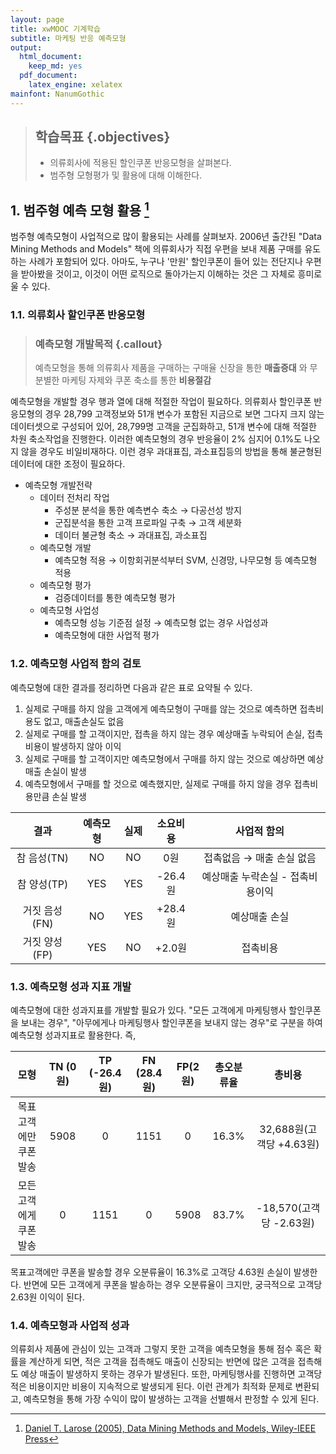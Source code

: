 ```yaml
---
layout: page
title: xwMOOC 기계학습
subtitle: 마케팅 반응 예측모형
output:
  html_document: 
    keep_md: yes
  pdf_document:
    latex_engine: xelatex
mainfont: NanumGothic
---
```

 
> ## 학습목표 {.objectives}
>
> * 의류회사에 적용된 할인쿠폰 반응모형을 살펴본다.
> * 범주형 모형평가 및 활용에 대해 이해한다.




## 1. 범주형 예측 모형 활용 [^data-mining-larose]

[^data-mining-larose]: [Daniel T. Larose (2005), Data Mining Methods and Models, Wiley-IEEE Press](http://as.wiley.com/WileyCDA/WileyTitle/productCd-0471666564.html)

범주형 예측모형이 사업적으로 많이 활용되는 사례를 살펴보자. 
2006년 출간된 "Data Mining Methods and Models" 책에 의류회사가 직접 우편을 보내 
제품 구매를 유도하는 사례가 포함되어 있다. 
아마도, 누구나 '만원' 할인쿠폰이 들어 있는 전단지나 우편을 받아봤을 것이고, 
이것이 어떤 로직으로 돌아가는지 이해하는 것은 그 자체로 흥미로울 수 있다.

### 1.1. 의류회사 할인쿠폰 반응모형

> ### 예측모형 개발목적 {.callout} 
> 
> 예측모형을 통해 의류회사 제품을 구매하는 구매율 신장을 통한 **매출증대** 와 무분별한 마케팅 자제와 쿠폰 축소를 통한 **비용절감**

예측모형을 개발할 경우 행과 열에 대해 적절한 작업이 필요하다. 
의류회사 할인쿠폰 반응모형의 경우 28,799 고객정보와 51개 변수가 포함된 지금으로 보면 그다지 크지 않는 데이터셋으로 구성되어 있어, 
28,799명 고객을 군집화하고, 51개 변수에 대해 적절한 차원 축소작업을 진행한다. 이러한 예측모형의 경우 반응율이 2% 심지어 0.1%도 나오지 않을 경우도 비일비재하다. 
이런 경우 과대표집, 과소표집등의 방법을 통해 불균형된 데이터에 대한 조정이 필요하다.

* 예측모형 개발전략 
    * 데이터 전처리 작업
        * 주성분 분석을 통한 예측변수 축소 &rarr; 다공선성 방지
        * 군집분석을 통한 고객 프로파일 구축  &rarr; 고객 세분화
        * 데이터 불균형 축소 &rarr; 과대표집, 과소표집
    * 예측모형 개발
        * 예측모형 적용 &rarr; 이항회귀분석부터 SVM, 신경망, 나무모형 등 예측모형 적용
    * 예측모형 평가        
        * 검증데이터를 통한 예측모형 평가
    * 예측모형 사업성
        * 예측모형 성능 기준점 설정 &rarr; 예측모형 없는 경우 사업성과
        * 예측모형에 대한 사업적 평가 

### 1.2. 예측모형 사업적 함의 검토 

예측모형에 대한 결과를 정리하면 다음과 같은 표로 요약될 수 있다.

1. 실제로 구매를 하지 않을 고객에게 예측모형이 구매를 않는 것으로 예측하면 접촉비용도 없고, 매출손실도 없음
1. 실제로 구매를 할 고객이지만, 접촉을 하지 않는 경우 예상매출 누락되어 손실, 접촉비용이 발생하지 않아 이익
1. 실제로 구매를 할 고객이지만 예측모형에서 구매를 하지 않는 것으로 예상하면 예상매출 손실이 발생
1. 예측모형에서 구매를 할 것으로 예측했지만, 실제로 구매를 하지 않을 경우 접촉비용만큼 손실 발생

|    결과      |  예측모형  |   실제  | 소요비용 | 사업적 함의 |
|:------------:|:------:|:------:|:------:|:------:|
| 참 음성(TN)   | NO      | NO    |   0원    | 접촉없음 &rarr; 매출 손실 없음 |
| 참 양성(TP)   | YES     | YES   |  -26.4원 | 예상매출 누락손실 - 접촉비용이익 |
| 거짓 음성(FN) | NO      | YES    |  +28.4원 | 예상매출 손실 |
| 거짓 양성(FP) | YES     |  NO    |  +2.0원  | 접촉비용 |

### 1.3. 예측모형 성과 지표 개발

예측모형에 대한 성과지표를 개발할 필요가 있다. "모든 고객에게 마케팅행사 할인쿠폰을 보내는 경우",
"아무에게나 마케팅행사 할인쿠폰을 보내지 않는 경우"로 구분을 하여 예측모형 성과지표로 활용한다. 즉,

|      모형          | TN (0원) | TP (-26.4원) | FN (28.4원) | FP(2원) | 총오분류율 | 총비용 | 
|:-----------------:|:------:|:------:|:------:|:------:|:------:|:------:| 
| 목표고객에만 쿠폰 발송  |   5908 |   0    |  1151  |   0    | 16.3%  | 32,688원(고객당 +4.63원) |
| 모든 고객에게 쿠폰 발송 |    0   |  1151  |   0    |  5908  | 83.7%  | -18,570(고객당 -2.63원) |

목표고객에만 쿠폰을 발송할 경우 오분류율이 16.3%로 고객당 4.63원 손실이 발생한다.
반면에 모든 고객에게 쿠폰을 발송하는 경우 오분류율이 크지만, 궁극적으로 고객당 2.63원 이익이 된다.

### 1.4. 예측모형과 사업적 성과

의류회사 제품에 관심이 있는 고객과 그렇지 못한 고객을 예측모형을 통해 점수 혹은 확률을 계산하게 되면, 
적은 고객을 접촉해도 매출이 신장되는 반면에 많은 고객을 접촉해도 예상 매출이 발생하지 못하는 경우가 발생된다. 
또한, 마케팅행사를 진행하면 고객당 적은 비용이지만 비용이 지속적으로 발생되게 된다. 
이런 관계가 최적화 문제로 변환되고, 예측모형을 통해 가장 수익이 많이 발생하는 고객을 선별해서 판정할 수 있게 된다. 


















